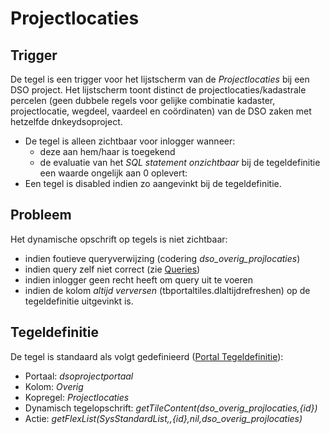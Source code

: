 # Projectlocaties

## Trigger

De tegel is een trigger voor het lijstscherm van de _Projectlocaties_ bij een DSO project. Het lijstscherm toont distinct de projectlocaties/kadastrale percelen (geen dubbele regels voor gelijke combinatie kadaster, projectlocatie, wegdeel, vaardeel en coördinaten) van de DSO zaken met hetzelfde dnkeydsoproject.

- De tegel is alleen zichtbaar voor inlogger wanneer:
  - deze aan hem/haar is toegekend
  - de evaluatie van het _SQL statement onzichtbaar_ bij de tegeldefinitie een waarde ongelijk aan 0 oplevert:
- Een tegel is disabled indien zo aangevinkt bij de tegeldefinitie.

## Probleem

Het dynamische opschrift op tegels is niet zichtbaar:

- indien foutieve queryverwijzing (codering _dso_overig_projlocaties_)
- indien query zelf niet correct (zie [Queries](../../../../instellen_inrichten/queries.md))
- indien inlogger geen recht heeft om query uit te voeren
- indien de kolom _altijd verversen_ (tbportaltiles.dlaltijdrefreshen) op de tegeldefinitie uitgevinkt is.

## Tegeldefinitie

De tegel is standaard als volgt gedefinieerd ([Portal Tegeldefinitie](../../../../instellen_inrichten/portaldefinitie/portal_tegel.md)):

- Portaal: _dsoprojectportaal_
- Kolom: _Overig_
- Kopregel: _Projectlocaties_
- Dynamisch tegelopschrift: _getTileContent(dso_overig_projlocaties,{id})_
- Actie: _getFlexList(SysStandardList,,{id},nil,dso_overig_projlocaties)_
